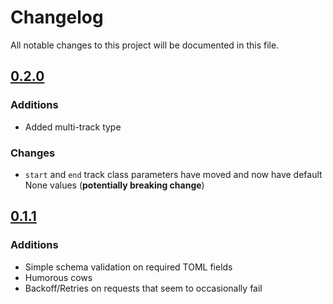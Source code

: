 # Changelog

All notable changes to this project will be documented in this file.

## [0.2.0]

### Additions

- Added multi-track type

### Changes

- `start` and `end` track class parameters have moved and now have default None
  values (**potentially breaking change**)

## [0.1.1]

### Additions

- Simple schema validation on required TOML fields
- Humorous cows
- Backoff/Retries on requests that seem to occasionally fail

[0.2.0]: https://github.com/James-Ansley/pytubemusic/compare/v0.1.1...v0.2.0
[0.1.1]: https://github.com/James-Ansley/pytubemusic/compare/v0.0.1-alpha.1...v0.1.1
